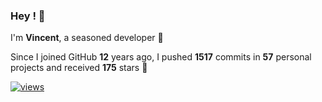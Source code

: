 ### Hey ! 👋

I'm **Vincent**, a seasoned developer 🫡

Since I joined GitHub **12** years ago, I pushed **1517** commits in **57** personal projects and received **175** stars 🥲

[![views](https://komarev.com/ghpvc/?username=vspiewak&style=flat&color=brightgreen&label=views&abbreviated=true)](https://github.com/vspiewak)